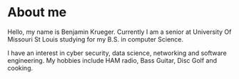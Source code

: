 # About me

Hello, my name is Benjamin Krueger. Currently I am a senior at University Of Missouri St Louis studying for my B.S. in computer Science. 

I have an interest in cyber security, data science, networking and software engineering. My hobbies include HAM radio, Bass Guitar, Disc Golf and cooking.
